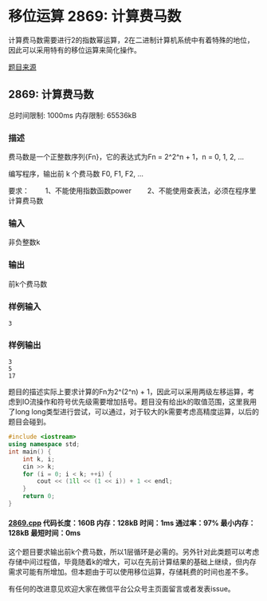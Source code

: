 # 移位运算 2869: 计算费马数

计算费马数需要进行2的指数幂运算，2在二进制计算机系统中有着特殊的地位，因此可以采用特有的移位运算来简化操作。

[题目来源](http://bailian.openjudge.cn/practice/2869/)

## 2869: 计算费马数

总时间限制: 1000ms    内存限制: 65536kB

### 描述

费马数是一个正整数序列{Fn}，它的表达式为Fn = 2^2^n + 1，n = 0, 1, 2, ...

编写程序，输出前 k 个费马数 F0, F1, F2, ...

要求：
　　1、不能使用指数函数power
　　2、不能使用查表法，必须在程序里计算费马数

### 输入

非负整数k

### 输出

前k个费马数

### 样例输入
```
3
```
### 样例输出
```
3
5
17
```
题目的描述实际上要求计算的Fn为2^(2^n) + 1，因此可以采用两级左移运算，考虑到IO流操作和符号优先级需要增加括号。题目没有给出k的取值范围，这里我用了long long类型进行尝试，可以通过，对于较大的k需要考虑高精度运算，以后的题目会碰到。
```cpp
#include <iostream>
using namespace std;
int main() {
	int k, i;
	cin >> k;
	for (i = 0; i < k; ++i)	{
		cout << (1ll << (1 << i)) + 1 << endl;
	}
	return 0;
}
```
#### [2869.cpp](https://github.com/Ienu/ExerciseEveryday/blob/master/Code/2800-2899/2869.cpp) 代码长度：160B 内存：128kB 时间：1ms 通过率：97% 最小内存：128kB  最短时间：0ms

这个题目要求输出前k个费马数，所以1层循环是必需的。另外针对此类题可以考虑存储中间过程值，毕竟随着k的增大，可以在先前计算结果的基础上继续，但内存需求可能有所增加。但本题由于可以使用移位运算，存储耗费的时间也差不多。

有任何的改进意见欢迎大家在微信平台公众号主页面留言或者发表issue。


